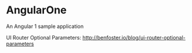 # AngularOne
An Angular 1 sample application

UI Router Optional Parameters:
http://benfoster.io/blog/ui-router-optional-parameters
